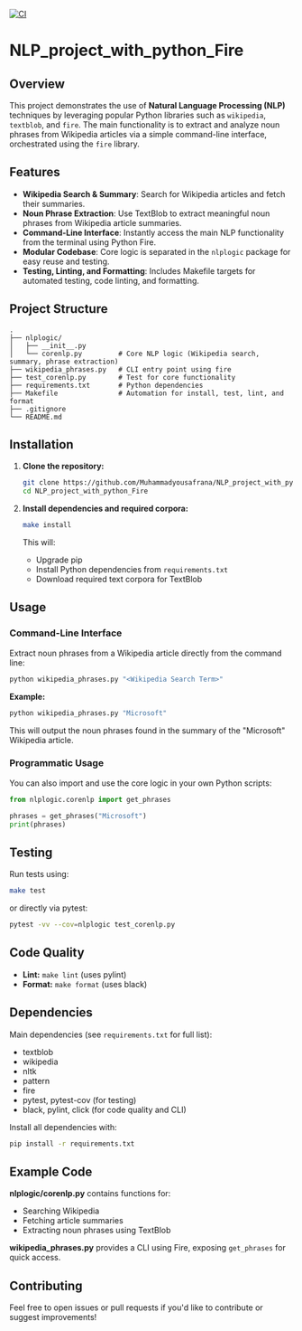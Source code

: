 [![CI](https://github.com/Muhammadyousafrana/NLP_project_with_python_Fire/actions/workflows/main.yml/badge.svg)](https://github.com/Muhammadyousafrana/NLP_project_with_python_Fire/actions/workflows/main.yml)
# NLP_project_with_python_Fire

## Overview

This project demonstrates the use of **Natural Language Processing (NLP)** techniques by leveraging popular Python libraries such as `wikipedia`, `textblob`, and `fire`. The main functionality is to extract and analyze noun phrases from Wikipedia articles via a simple command-line interface, orchestrated using the `fire` library.

## Features

- **Wikipedia Search & Summary**: Search for Wikipedia articles and fetch their summaries.
- **Noun Phrase Extraction**: Use TextBlob to extract meaningful noun phrases from Wikipedia article summaries.
- **Command-Line Interface**: Instantly access the main NLP functionality from the terminal using Python Fire.
- **Modular Codebase**: Core logic is separated in the `nlplogic` package for easy reuse and testing.
- **Testing, Linting, and Formatting**: Includes Makefile targets for automated testing, code linting, and formatting.

## Project Structure

```
.
├── nlplogic/
│   ├── __init__.py
│   └── corenlp.py         # Core NLP logic (Wikipedia search, summary, phrase extraction)
├── wikipedia_phrases.py   # CLI entry point using fire
├── test_corenlp.py        # Test for core functionality
├── requirements.txt       # Python dependencies
├── Makefile               # Automation for install, test, lint, and format
├── .gitignore
└── README.md
```

## Installation

1. **Clone the repository:**
   ```bash
   git clone https://github.com/Muhammadyousafrana/NLP_project_with_python_Fire.git
   cd NLP_project_with_python_Fire
   ```

2. **Install dependencies and required corpora:**
   ```bash
   make install
   ```
   This will:
   - Upgrade pip
   - Install Python dependencies from `requirements.txt`
   - Download required text corpora for TextBlob

## Usage

### Command-Line Interface

Extract noun phrases from a Wikipedia article directly from the command line:

```bash
python wikipedia_phrases.py "<Wikipedia Search Term>"
```

**Example:**
```bash
python wikipedia_phrases.py "Microsoft"
```
This will output the noun phrases found in the summary of the "Microsoft" Wikipedia article.

### Programmatic Usage

You can also import and use the core logic in your own Python scripts:

```python
from nlplogic.corenlp import get_phrases

phrases = get_phrases("Microsoft")
print(phrases)
```

## Testing

Run tests using:

```bash
make test
```
or directly via pytest:
```bash
pytest -vv --cov=nlplogic test_corenlp.py
```

## Code Quality

- **Lint:** `make lint` (uses pylint)
- **Format:** `make format` (uses black)

## Dependencies

Main dependencies (see `requirements.txt` for full list):

- textblob
- wikipedia
- nltk
- pattern
- fire
- pytest, pytest-cov (for testing)
- black, pylint, click (for code quality and CLI)

Install all dependencies with:
```bash
pip install -r requirements.txt
```

## Example Code

**nlplogic/corenlp.py** contains functions for:
- Searching Wikipedia
- Fetching article summaries
- Extracting noun phrases using TextBlob

**wikipedia_phrases.py** provides a CLI using Fire, exposing `get_phrases` for quick access.

## Contributing

Feel free to open issues or pull requests if you'd like to contribute or suggest improvements!
